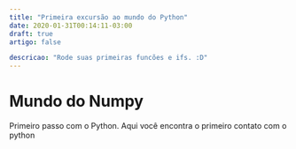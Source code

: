 ```yaml
---
title: "Primeira excursão ao mundo do Python"
date: 2020-01-31T00:14:11-03:00
draft: true
artigo: false

descricao: "Rode suas primeiras funcões e ifs. :D"
---
```



# Mundo do Numpy

Primeiro passo com o Python. Aqui você encontra o primeiro contato com o python